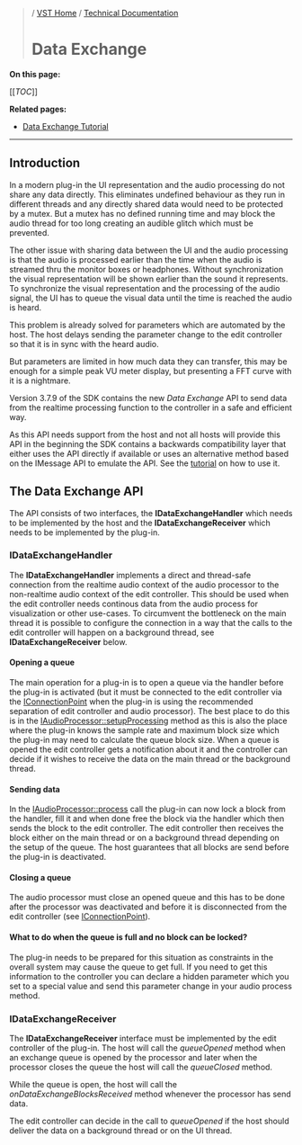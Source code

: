 >/ [VST Home](../../) / [Technical Documentation](../Index.md)
>
># Data Exchange

**On this page:**

[[_TOC_]]

**Related pages:**

- [Data Exchange Tutorial](../../Tutorials/Data+Exchange.md)

---

## Introduction

In a modern plug-in the UI representation and the audio processing do not share any data directly.
This eliminates undefined behaviour as they run in different threads and any directly shared data would 
need to be protected by a mutex. But a mutex has no defined running time and may block the audio 
thread for too long creating an audible glitch which must be prevented.

The other issue with sharing data between the UI and the audio processing is that the audio is 
processed earlier than the time when the audio is streamed thru the monitor boxes or headphones.
Without synchronization the visual representation will be shown earlier than the sound it represents.
To synchronize the visual representation and the processing of the audio signal, the UI has to queue 
the visual data until the time is reached the audio is heard.

This problem is already solved for parameters which are automated by the host. The host delays 
sending the parameter change to the edit controller so that it is in sync with the heard audio.

But parameters are limited in how much data they can transfer, this may be enough for a simple peak
VU meter display, but presenting a FFT curve with it is a nightmare.

Version 3.7.9 of the SDK contains the new *Data Exchange* API to send data from the realtime
processing function to the controller in a safe and efficient way.

As this API needs support from the host and not all hosts will provide this API in the beginning
the SDK contains a backwards compatibility layer that either uses the API directly if available or 
uses an alternative method based on the IMessage API to emulate the API. See the 
[tutorial](../../Tutorials/Data+Exchange.md) on how to use it.

## The Data Exchange API

The API consists of two interfaces, the **IDataExchangeHandler** which needs to be implemented by the 
host and the **IDataExchangeReceiver** which needs to be implemented by the plug-in.

### IDataExchangeHandler

The **IDataExchangeHandler** implements a direct and thread-safe connection from the realtime
audio context of the audio processor to the non-realtime audio context of the edit controller.
This should be used when the edit controller needs continous data from the audio process for
visualization or other use-cases. To circumvent the bottleneck on the main thread it is possible
to configure the connection in a way that the calls to the edit controller will happen on a
background thread, see **IDataExchangeReceiver** below.

#### Opening a queue

The main operation for a plug-in is to open a queue via the handler before the plug-in is activated
(but it must be connected to the edit controller via the [IConnectionPoint](https://steinbergmedia.github.io/vst3_doc/vstinterfaces/classSteinberg_1_1Vst_1_1IConnectionPoint.html) when the plug-in is using
the recommended separation of edit controller and audio processor). The best place to do this is in
the [IAudioProcessor::setupProcessing](https://steinbergmedia.github.io/vst3_doc/vstinterfaces/classSteinberg_1_1Vst_1_1IAudioProcessor.html#aefb5731b94dbc899a4a7e9cd1c96e6a2) method as this is also the place where the plug-in knows the
sample rate and maximum block size which the plug-in may need to calculate the queue block size.
When a queue is opened the edit controller gets a notification about it and the controller can
decide if it wishes to receive the data on the main thread or the background thread.

#### Sending data

In the [IAudioProcessor::process](https://steinbergmedia.github.io/vst3_doc/vstinterfaces/classSteinberg_1_1Vst_1_1IAudioProcessor.html#a6b98eb31cf38ba96a28b303c13c64e13) call the plug-in can now lock a block from the handler, fill it and
when done free the block via the handler which then sends the block to the edit controller. The edit
controller then receives the block either on the main thread or on a background thread depending on
the setup of the queue.
The host guarantees that all blocks are send before the plug-in is deactivated.

#### Closing a queue

The audio processor must close an opened queue and this has to be done after the processor was
deactivated and before it is disconnected from the edit controller (see [IConnectionPoint](https://steinbergmedia.github.io/vst3_doc/vstinterfaces/classSteinberg_1_1Vst_1_1IConnectionPoint.html)).

#### What to do when the queue is full and no block can be locked?
The plug-in needs to be prepared for this situation as constraints in the overall system may cause
the queue to get full. If you need to get this information to the controller you can declare a
hidden parameter which you set to a special value and send this parameter change in your audio
process method.

### IDataExchangeReceiver

The **IDataExchangeReceiver** interface must be implemented by the edit controller of the plug-in.
The host will call the *queueOpened* method when an exchange queue is opened by the processor and later
when the processor closes the queue the host will call the *queueClosed* method.

While the queue is open, the host will call the *onDataExchangeBlocksReceived* method whenever the 
processor has send data.

The edit controller can decide in the call to *queueOpened* if the host should deliver the data on a 
background thread or on the UI thread.
